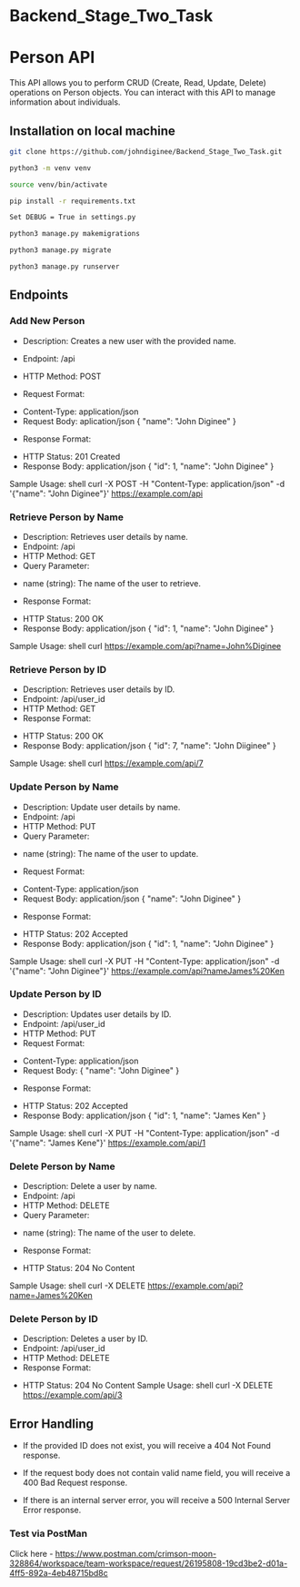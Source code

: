 # Backend_Stage_Two_Task

# Person API
This API allows you to perform CRUD (Create, Read, Update, Delete) operations on Person objects. You can interact with this API to manage information about individuals.

## Installation on local machine

```bash
git clone https://github.com/johndiginee/Backend_Stage_Two_Task.git
```
```bash
python3 -m venv venv
```
```bash
source venv/bin/activate
```
```bash
pip install -r requirements.txt
```
```bash
Set DEBUG = True in settings.py
```
```bash
python3 manage.py makemigrations
```
```bash
python3 manage.py migrate
```
```bash
python3 manage.py runserver
```
## Endpoints

### Add New Person
* Description: Creates a new user with the provided name.

* Endpoint: /api

* HTTP Method: POST

* Request Format:
- Content-Type: application/json
- Request Body: aplication/json { "name": "John Diginee" }

* Response Format:
- HTTP Status: 201 Created
- Response Body: application/json { "id": 1, "name": "John Diginee" }

Sample Usage: shell curl -X POST -H "Content-Type: application/json" -d '{"name": "John Diginee"}' https://example.com/api

### Retrieve Person by Name
* Description: Retrieves user details by name.
* Endpoint: /api
* HTTP Method: GET
* Query Parameter:

- name (string): The name of the user to retrieve.

* Response Format:

- HTTP Status: 200 OK
- Response Body: application/json { "id": 1, "name": "John Diginee" }

Sample Usage: shell curl https://example.com/api?name=John%Diginee

### Retrieve Person by ID
* Description: Retrieves user details by ID.
* Endpoint: /api/user_id
* HTTP Method: GET
* Response Format:
- HTTP Status: 200 OK
- Response Body: application/json { "id": 7, "name": "John Diiginee" }

Sample Usage: shell curl https://example.com/api/7

### Update Person by Name
* Description: Update user details by name.
* Endpoint: /api
* HTTP Method: PUT
* Query Parameter:

- name (string): The name of the user to update.
* Request Format:

- Content-Type: application/json
- Request Body: application/json { "name": "John Diginee" }

* Response Format:

- HTTP Status: 202 Accepted
- Response Body: application/json { "id": 1, "name": "John Diginee" }

Sample Usage: shell curl -X PUT -H "Content-Type: application/json" -d '{"name": "John Diginee"}' https://example.com/api?nameJames%20Ken

### Update Person by ID
* Description: Updates user details by ID.
* Endpoint: /api/user_id
* HTTP Method: PUT
* Request Format:
- Content-Type: application/json
- Request Body: { "name": "John Diginee" }

* Response Format:
- HTTP Status: 202 Accepted
- Response Body: application/json { "id": 1, "name": "James Ken" }

Sample Usage: shell curl -X PUT -H "Content-Type: application/json" -d '{"name": "James Kene"}' https://example.com/api/1

### Delete Person by Name
* Description: Delete a user by name.
* Endpoint: /api
* HTTP Method: DELETE
* Query Parameter:
- name (string): The name of the user to delete.
* Response Format:
- HTTP Status: 204 No Content

Sample Usage: shell curl -X DELETE https://example.com/api?name=James%20Ken

### Delete Person by ID
* Description: Deletes a user by ID.
* Endpoint: /api/user_id
* HTTP Method: DELETE
* Response Format:
- HTTP Status: 204 No Content Sample Usage: shell curl -X DELETE https://example.com/api/3

## Error Handling

* If the provided ID does not exist, you will receive a 404 Not Found response.

* If the request body does not contain valid name field, you will receive a 400 Bad Request response.

* If there is an internal server error, you will receive a 500 Internal Server Error response.

### Test via PostMan
Click here - https://www.postman.com/crimson-moon-328864/workspace/team-workspace/request/26195808-19cd3be2-d01a-4ff5-892a-4eb48715bd8c
